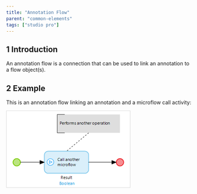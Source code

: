```yaml
---
title: "Annotation Flow"
parent: "common-elements"
tags: ["studio pro"]
---
```


## 1 Introduction

An annotation flow is a connection that can be used to link an annotation to a flow object(s).

## 2 Example

This is an annotation flow linking an annotation and a microflow call activity:

![](attachments/819203/918062.png)
